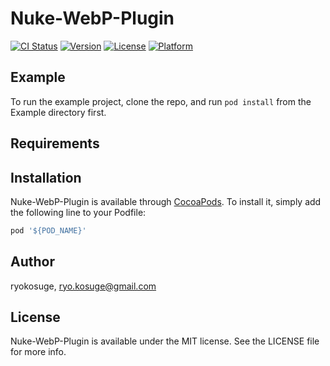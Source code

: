 # Nuke-WebP-Plugin

[![CI Status](http://img.shields.io/travis/ryokosuge/Nuke-WebP-Plugin.svg?style=flat)](https://travis-ci.org/ryokosuge/Nuke-WebP-Plugin)
[![Version](https://img.shields.io/cocoapods/v/Nuke-WebP-Plugin.svg?style=flat)](http://cocoapods.org/pods/Nuke-WebP-Plugin)
[![License](https://img.shields.io/cocoapods/l/Nuke-WebP-Plugin.svg?style=flat)](http://cocoapods.org/pods/Nuke-WebP-Plugin)
[![Platform](https://img.shields.io/cocoapods/p/Nuke-WebP-Plugin.svg?style=flat)](http://cocoapods.org/pods/Nuke-WebP-Plugin)

## Example

To run the example project, clone the repo, and run `pod install` from the Example directory first.

## Requirements

## Installation

Nuke-WebP-Plugin is available through [CocoaPods](http://cocoapods.org). To install
it, simply add the following line to your Podfile:

```ruby
pod '${POD_NAME}'
```

## Author

ryokosuge, ryo.kosuge@gmail.com

## License

Nuke-WebP-Plugin is available under the MIT license. See the LICENSE file for more info.

